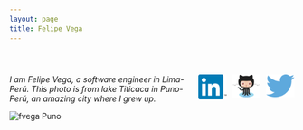```yaml
---
layout: page
title: Felipe Vega
---
```

<div class="wrapper">
      <header>
        <p class="view">
	  <a href="https://twitter.com/munilvc" target="_blank">
	    <img style="float: right; margin: 0px 0px 10px 10px;" alt="Follow me on Twitter!" src="/public/social_logos/twitter.png" width="50px" title="Follow me on Twitter !">
	  </a>
	  <a href="https://github.com/munilvc" target="_blank">
	    <img style="float: right; margin: 0px 0px 10px 10px;" alt="Lets do some code on GitHub!" src="/public/social_logos/github.png" width="50px" title="Lets do some code on GitHub !">
	  </a>
          <a href="https://www.linkedin.com/pub/felipe-vega/45/419/2a9" target="_blank">
	    <img style="float: right; margin: 0px 0px 10px 10px;" alt="Contact me on Linkedin!" src="/public/social_logos/linkedin.png" width="50px" title="Contact me on Linkedin !">
	  </a>
	</p>
      </header>
      <section>
      <p>        
	  <em>I am Felipe Vega, a software engineer in Lima-Perú. This photo is from lake Titicaca in Puno-Perú, an amazing city where I grew up.</em>
      </p>
      <p><img src="https://scontent-b-mia.xx.fbcdn.net/hphotos-ash2/t1.0-9/375653_10150903889436829_417285513_n.jpg" alt="fvega Puno"></p>
      </section>
</div>